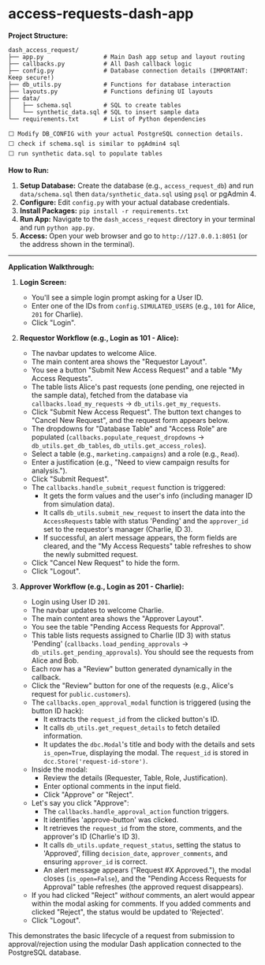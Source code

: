 # access-requests-dash-app


**Project Structure:**

```
dash_access_request/
├── app.py                 # Main Dash app setup and layout routing
├── callbacks.py           # All Dash callback logic
├── config.py              # Database connection details (IMPORTANT: Keep secure!)
├── db_utils.py            # Functions for database interaction
├── layouts.py             # Functions defining UI layouts
├── data/
│   ├── schema.sql         # SQL to create tables
│   └── synthetic_data.sql # SQL to insert sample data
└── requirements.txt       # List of Python dependencies
```

```
⬜ Modify DB_CONFIG with your actual PostgreSQL connection details.
⬜ check if schema.sql is similar to pgAdmin4 sql
⬜ run synthetic data.sql to populate tables
```


**How to Run:**

1.  **Setup Database:** Create the database (e.g., `access_request_db`) and run `data/schema.sql` then `data/synthetic_data.sql` using `psql` or pgAdmin 4.
2.  **Configure:** Edit `config.py` with your actual database credentials.
3.  **Install Packages:** `pip install -r requirements.txt`
4.  **Run App:** Navigate to the `dash_access_request` directory in your terminal and run `python app.py`.
5.  **Access:** Open your web browser and go to `http://127.0.0.1:8051` (or the address shown in the terminal).

---

**Application Walkthrough:**

1.  **Login Screen:**
    *   You'll see a simple login prompt asking for a User ID.
    *   Enter one of the IDs from `config.SIMULATED_USERS` (e.g., `101` for Alice, `201` for Charlie).
    *   Click "Login".

2.  **Requestor Workflow (e.g., Login as 101 - Alice):**
    *   The navbar updates to welcome Alice.
    *   The main content area shows the "Requestor Layout".
    *   You see a button "Submit New Access Request" and a table "My Access Requests".
    *   The table lists Alice's past requests (one pending, one rejected in the sample data), fetched from the database via `callbacks.load_my_requests` -> `db_utils.get_my_requests`.
    *   Click "Submit New Access Request". The button text changes to "Cancel New Request", and the request form appears below.
    *   The dropdowns for "Database Table" and "Access Role" are populated (`callbacks.populate_request_dropdowns` -> `db_utils.get_db_tables`, `db_utils.get_access_roles`).
    *   Select a table (e.g., `marketing.campaigns`) and a role (e.g., `Read`).
    *   Enter a justification (e.g., "Need to view campaign results for analysis.").
    *   Click "Submit Request".
    *   The `callbacks.handle_submit_request` function is triggered:
        *   It gets the form values and the user's info (including manager ID from simulation data).
        *   It calls `db_utils.submit_new_request` to insert the data into the `AccessRequests` table with status 'Pending' and the `approver_id` set to the requestor's manager (Charlie, ID 3).
        *   If successful, an alert message appears, the form fields are cleared, and the "My Access Requests" table refreshes to show the newly submitted request.
    *   Click "Cancel New Request" to hide the form.
    *   Click "Logout".

3.  **Approver Workflow (e.g., Login as 201 - Charlie):**
    *   Login using User ID `201`.
    *   The navbar updates to welcome Charlie.
    *   The main content area shows the "Approver Layout".
    *   You see the table "Pending Access Requests for Approval".
    *   This table lists requests assigned to Charlie (ID 3) with status 'Pending' (`callbacks.load_pending_approvals` -> `db_utils.get_pending_approvals`). You should see the requests from Alice and Bob.
    *   Each row has a "Review" button generated dynamically in the callback.
    *   Click the "Review" button for one of the requests (e.g., Alice's request for `public.customers`).
    *   The `callbacks.open_approval_modal` function is triggered (using the button ID hack):
        *   It extracts the `request_id` from the clicked button's ID.
        *   It calls `db_utils.get_request_details` to fetch detailed information.
        *   It updates the `dbc.Modal`'s title and body with the details and sets `is_open=True`, displaying the modal. The `request_id` is stored in `dcc.Store('request-id-store')`.
    *   Inside the modal:
        *   Review the details (Requester, Table, Role, Justification).
        *   Enter optional comments in the input field.
        *   Click "Approve" or "Reject".
    *   Let's say you click "Approve":
        *   The `callbacks.handle_approval_action` function triggers.
        *   It identifies 'approve-button' was clicked.
        *   It retrieves the `request_id` from the store, comments, and the approver's ID (Charlie's ID 3).
        *   It calls `db_utils.update_request_status`, setting the status to 'Approved', filling `decision_date`, `approver_comments`, and ensuring `approver_id` is correct.
        *   An alert message appears ("Request #X Approved."), the modal closes (`is_open=False`), and the "Pending Access Requests for Approval" table refreshes (the approved request disappears).
    *   If you had clicked "Reject" *without* comments, an alert would appear within the modal asking for comments. If you added comments and clicked "Reject", the status would be updated to 'Rejected'.
    *   Click "Logout".

This demonstrates the basic lifecycle of a request from submission to approval/rejection using the modular Dash application connected to the PostgreSQL database.